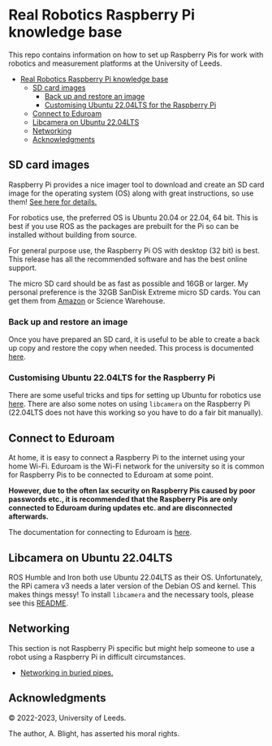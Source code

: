 # Real Robotics Raspberry Pi knowledge base

This repo contains information on how to set up Raspberry Pis for work with robotics and measurement platforms at the University of Leeds.

- [Real Robotics Raspberry Pi knowledge base](#real-robotics-raspberry-pi-knowledge-base)
  - [SD card images](#sd-card-images)
    - [Back up and restore an image](#back-up-and-restore-an-image)
    - [Customising Ubuntu 22.04LTS for the Raspberry Pi](#customising-ubuntu-2204lts-for-the-raspberry-pi)
  - [Connect to Eduroam](#connect-to-eduroam)
  - [Libcamera on Ubuntu 22.04LTS](#libcamera-on-ubuntu-2204lts)
  - [Networking](#networking)
  - [Acknowledgments](#acknowledgments)

## SD card images

Raspberry Pi provides a nice imager tool to download and create an SD card image for the operating system (OS) along with great instructions, so use them! [See here for details.](https://www.raspberrypi.com/software/)

For robotics use, the preferred OS is Ubuntu 20.04 or 22.04, 64 bit.  This is best if you use ROS as the packages are prebuilt for the Pi so can be installed without building from source.

For general purpose use, the Raspberry Pi OS with desktop (32 bit) is best. This release has all the recommended software and has the best online support.

The micro SD card should be as fast as possible and 16GB or larger.  My personal preference is the 32GB SanDisk Extreme micro SD cards.  You can get them from [Amazon](https://www.amazon.co.uk/SanDisk-Extreme-microSDHC-Adapter-Performance/dp/B06XWMQ81P/ref=asc_df_B06XWMQ81P/) or Science Warehouse.

### Back up and restore an image

Once you have prepared an SD card, it is useful to be able to create a back up copy and restore the copy when needed.  This process is documented [here](backup/backup.md).

### Customising Ubuntu 22.04LTS for the Raspberry Pi

There are some useful tricks and tips for setting up Ubuntu for robotics use [here](ubuntu/README.md).  There are also some notes on using `libcamera` on the Raspberry Pi (22.04LTS does not have this working so you have to do a fair bit manually).

## Connect to Eduroam

At home, it is easy to connect a Raspberry Pi to the internet using your home Wi-Fi.  Eduroam is the Wi-Fi network for the university so it is common for Raspberry Pis to be connected to Eduroam at some point.

__However, due to the often lax security on Raspberry Pis caused by poor passwords etc., it is recommended that the Raspberry Pis are only connected to Eduroam during updates etc. and are disconnected afterwards.__

The documentation for connecting to Eduroam is [here](eduroam/eduroam.md).

## Libcamera on Ubuntu 22.04LTS

ROS Humble and Iron both use Ubuntu 22.04LTS as their OS.  Unfortunately, the RPi camera v3 needs a later version of the Debian OS and kernel.  This makes things messy!
To install `libcamera` and the necessary tools, please see this [README](ubuntu/README.md).

## Networking

This section is not Raspberry Pi specific but might help someone to use a robot using a Raspberry Pi in difficult circumstances.

* [Networking in buried pipes.](networking/BuriedPipeNetworkSetup.md)

## Acknowledgments

&copy; 2022-2023, University of Leeds.

The author, A. Blight, has asserted his moral rights.

